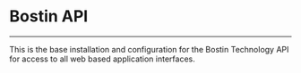 # Bostin API #

----------


This is the base installation and configuration for the Bostin Technology API for access to all web based application interfaces.
